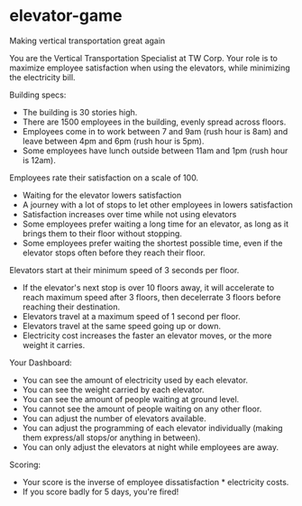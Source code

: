 # elevator-game
Making vertical transportation great again

You are the Vertical Transportation Specialist at TW Corp.
Your role is to maximize employee satisfaction when using the elevators, while minimizing the electricity bill.

Building specs:
- The building is 30 stories high.
- There are 1500 employees in the building, evenly spread across floors.
- Employees come in to work between 7 and 9am (rush hour is 8am) and leave between 4pm and 6pm (rush hour is 5pm).
- Some employees have lunch outside between 11am and 1pm (rush hour is 12am).

Employees rate their satisfaction on a scale of 100.
- Waiting for the elevator lowers satisfaction
- A journey with a lot of stops to let other employees in lowers satisfaction
- Satisfaction increases over time while not using elevators
- Some employees prefer waiting a long time for an elevator, as long as it brings them to their floor without stopping.
- Some employees prefer waiting the shortest possible time, even if the elevator stops often before they reach their floor.

Elevators start at their minimum speed of 3 seconds per floor.
- If the elevator's next stop is over 10 floors away, it will accelerate to reach maximum speed after 3 floors, then decelerrate 3 floors before reaching their destination.
- Elevators travel at a maximum speed of 1 second per floor.
- Elevators travel at the same speed going up or down.
- Electricity cost increases the faster an elevator moves, or the more weight it carries.

Your Dashboard:
- You can see the amount of electricity used by each elevator.
- You can see the weight carried by each elevator.
- You can see the amount of people waiting at ground level.
- You cannot see the amount of people waiting on any other floor.
- You can adjust the number of elevators available.
- You can adjust the programming of each elevator individually (making them express/all stops/or anything in between).
- You can only adjust the elevators at night while employees are away.

Scoring:
- Your score is the inverse of employee dissatisfaction * electricity costs.
- If you score badly for 5 days, you're fired!